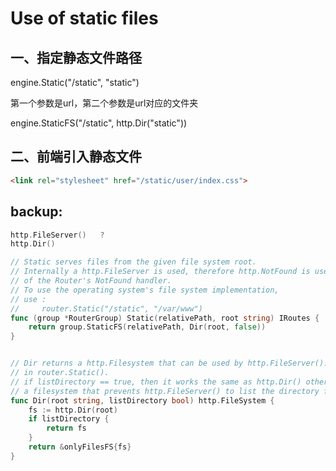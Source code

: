 # Use of static files

## 一、指定静态文件路径

engine.Static("/static", "static")

第一个参数是url，第二个参数是url对应的文件夹

engine.StaticFS("/static", http.Dir("static"))



## 二、前端引入静态文件

```html
<link rel="stylesheet" href="/static/user/index.css">
```



## backup:

```go
http.FileServer()	?
http.Dir()
```

```go
// Static serves files from the given file system root.
// Internally a http.FileServer is used, therefore http.NotFound is used instead
// of the Router's NotFound handler.
// To use the operating system's file system implementation,
// use :
//     router.Static("/static", "/var/www")
func (group *RouterGroup) Static(relativePath, root string) IRoutes {
	return group.StaticFS(relativePath, Dir(root, false))
}


// Dir returns a http.Filesystem that can be used by http.FileServer(). It is used internally
// in router.Static().
// if listDirectory == true, then it works the same as http.Dir() otherwise it returns
// a filesystem that prevents http.FileServer() to list the directory files.
func Dir(root string, listDirectory bool) http.FileSystem {
	fs := http.Dir(root)
	if listDirectory {
		return fs
	}
	return &onlyFilesFS{fs}
}
```

